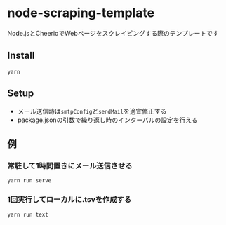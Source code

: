 # node-scraping-template
Node.jsとCheerioでWebページをスクレイピングする際のテンプレートです

## Install
```shell
yarn
```

## Setup

- メール送信時は`smtpConfig`と`sendMail`を適宜修正する
- package.jsonの引数で繰り返し時のインターバルの設定を行える

## 例

### 常駐して1時間置きにメール送信させる

```shell
yarn run serve
```

### 1回実行してローカルに.tsvを作成する

```shell
yarn run text
```
